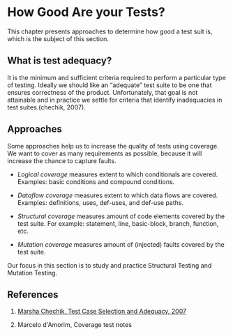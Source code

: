 # How Good Are your Tests?

This chapter presents approaches to determine how good a test suit is, which is the subject of this section.

## What is test adequacy?

It is the minimum and sufficient criteria required to perform a particular type of testing. Ideally we should like an “adequate” test suite to be one that ensures correctness
of the product. Unfortunately, that goal is not attainable and in practice we settle for criteria that identify inadequacies in test suites.(chechik, 2007).

## Approaches

Some approaches help us to increase the quality of tests using coverage. We want to cover as many requirements as possible, because it will increase the chance to capture faults.

- _Logical coverage_ measures extent to which conditionals are covered. Examples: basic conditions and compound conditions.

- _Dataflow coverage_ measures extent to which data flows are covered. Examples: definitions, uses, def-uses, and def-use paths.

- _Structural coverage_ measures amount of code elements covered by the test suite. For example: statement, line, basic-block, branch, function, etc.

- _Mutation coverage_ measures amount of (injected) faults covered by the test suite.

Our focus in this section is to study and practice Structural Testing and Mutation Testing.

## References

1. [Marsha Chechik, Test Case Selection and Adequacy, 2007](http://www.cs.toronto.edu/~chechik/courses18/csc410/Ch9-10AdequacyAndFunctional.pdf)

2. Marcelo d'Amorim, Coverage test notes
